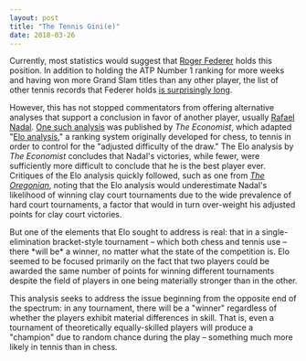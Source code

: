 ```yaml
---
layout: post
title: "The Tennis Gini(e)"
date: 2018-03-26
---
```


<p>Currently, most statistics would suggest that <a href="https://en.wikipedia.org/wiki/Roger_Federer">Roger Federer</a> holds this position.  In addition to holding the ATP Number 1 ranking for more weeks and having won more Grand Slam titles than any other player, the list of other tennis records that Federer holds <a href="https://en.wikipedia.org/wiki/List_of_career_achievements_by_Roger_Federer">is surprisingly long</a>.</p>

<p>However, this has not stopped commentators from offering alternative analyses that support a conclusion in favor of another player, usually <a href="https://en.wikipedia.org/wiki/Rafael_Nadal">Rafael Nadal</a>. <a href="https://www.economist.com/blogs/gametheory/2017/09/draws-tennis">One such analysis</a> was published by <em>The Economist</em>, which adapted "<a href="https://en.wikipedia.org/wiki/Elo_rating_system">Elo analysis</a>," a ranking system originally developed for chess, to tennis in order to control for the "adjusted difficulty of the draw."  The Elo analysis by <em>The Economist</em> concludes that Nadal's victories, while fewer, were sufficiently more difficult to conclude that he is the best player ever. Critiques of the Elo analysis quickly followed, such as one from <a href="http://www.oregonlive.com/the-spin-of-the-ball/index.ssf/2018/02/rafael_nadals_grand_slam_caree.html"><em>The Oregonian</em></a>, noting that the Elo analysis would underestimate Nadal's likelihood of winning clay court tournaments due to the wide prevalence of hard court tournaments, a factor that would in turn over-weight his adjusted points for clay court victories.</p>

<p>But one of the elements that Elo sought to address is real: that in a single-elimination bracket-style tournament – which both chess and tennis use – there *will be* a winner, no matter what the state of the competition is. Elo seemed to be focused primarily on the fact that two players could be awarded the same number of points for winning different tournaments despite the field of players in one being materially stronger than in the other. </p>

<p>This analysis seeks to address the issue beginning from the opposite end of the spectrum: in any tournament, there will be a "winner" regardless of whether the players exhibit material differences in skill.  That is, even a tournament of theoretically equally-skilled players will produce a "champion" due to random chance during the play – something much more likely in tennis than in chess.</p>

<p><a href="http://daviderroll.github.io/2018/04/05/Tennis-Gini-2.html>More to follow….</a></p>

